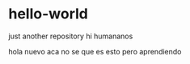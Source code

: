 # hello-world
just another repository
hi humananos

hola nuevo aca no se que es esto pero aprendiendo
